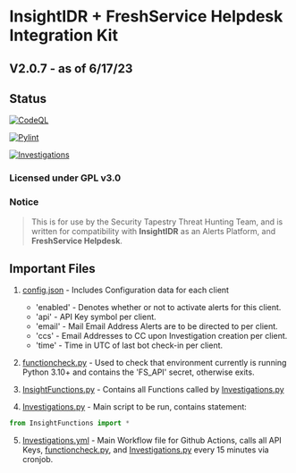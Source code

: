# InsightIDR + FreshService Helpdesk Integration Kit

## V2.0.7 - as of 6/17/23

## Status

[![CodeQL](https://github.com/SecurityTapestry-Queen/is-fs-integration-st/actions/workflows/github-code-scanning/codeql/badge.svg?branch=main)](https://github.com/SecurityTapestry-Queen/is-fs-integration-st/actions/workflows/github-code-scanning/codeql)

[![Pylint](https://github.com/SecurityTapestry-Queen/is-fs-integration-st/actions/workflows/pylint.yml/badge.svg)](https://github.com/SecurityTapestry-Queen/is-fs-integration-st/actions/workflows/pylint.yml)

[![Investigations](https://github.com/SecurityTapestry-Queen/is-fs-integration-st/actions/workflows/Investigations.yml/badge.svg)](https://github.com/SecurityTapestry-Queen/is-fs-integration-st/actions/workflows/Investigations.yml)

### Licensed under GPL v3.0

### Notice

> This is for use by the Security Tapestry Threat Hunting Team, and is written for compatibility with **InsightIDR** as an Alerts Platform, and **FreshService Helpdesk**.

## Important Files

1. [config.json](config.json) - Includes Configuration data for each client
    
    - 'enabled' - Denotes whether or not to activate alerts for this client.
    - 'api' - API Key symbol per client.
    - 'email' - Mail Email Address Alerts are to be directed to per client.
    - 'ccs' - Email Addresses to CC upon Investigation creation per client.
    - 'time' - Time in UTC of last bot check-in per client.

2. [functioncheck.py](functioncheck.py) - Used to check that environment currently is running Python 3.10+ and contains the 'FS_API' secret, otherwise exits.

3. [InsightFunctions.py](InsightFunctions.py) - Contains all Functions called by [Investigations.py](Investigations.py)

4. [Investigations.py](Investigations.py) - Main script to be run, contains statement:
```python
from InsightFunctions import *
```

5. [Investigations.yml](.github/workflows/Investigations.yml) - Main Workflow file for Github Actions, calls all API Keys, [functioncheck.py](functioncheck.py), and [Investigations.py](Investigations.py) every 15 minutes via cronjob.
